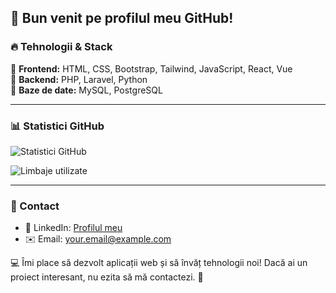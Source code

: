 ## 👋 Bun venit pe profilul meu GitHub!

### 🔥 Tehnologii & Stack

🔹 **Frontend:** HTML, CSS, Bootstrap, Tailwind, JavaScript, React, Vue  
🔹 **Backend:** PHP, Laravel, Python  
🔹 **Baze de date:** MySQL, PostgreSQL  

---

### 📊 Statistici GitHub
![Statistici GitHub](https://github-readme-stats.vercel.app/api?username=AdrianGoG&show_icons=true&theme=radical)

![Limbaje utilizate](https://github-readme-stats.vercel.app/api/top-langs/?username=AdrianGoG&layout=compact&theme=radical)

---

### 🚀 Contact
- 💼 LinkedIn: [Profilul meu](https://www.linkedin.com/in/USERNAME)
- ✉️ Email: your.email@example.com

💻 Îmi place să dezvolt aplicații web și să învăț tehnologii noi! Dacă ai un proiect interesant, nu ezita să mă contactezi. 🚀

     

